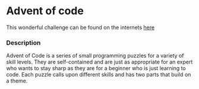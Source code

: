 # Advent of code

This wonderful challenge can be found on the internets [here](http://adventofcode.com/)


### Description

>>>
Advent of Code is a series of small programming puzzles for a variety of skill levels. They are self-contained and are just as appropriate for an expert who wants to stay sharp as they are for a beginner who is just learning to code. Each puzzle calls upon different skills and has two parts that build on a theme.
>>>
